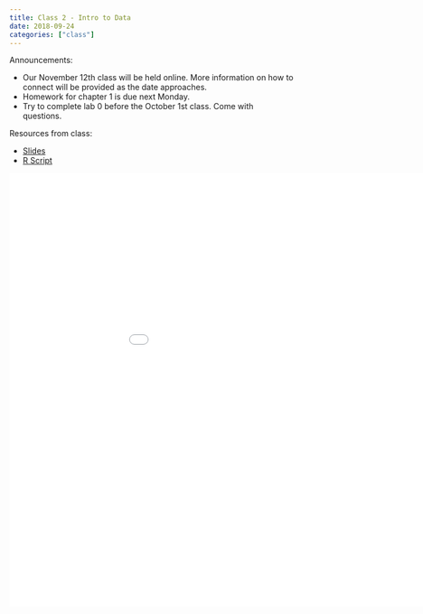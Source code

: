 ```yaml
---
title: Class 2 - Intro to Data
date: 2018-09-24
categories: ["class"]
---
```


Announcements:

* Our November 12th class will be held online. More information on how to connect will be provided as the date approaches.
* Homework for chapter 1 is due next Monday.
* Try to complete lab 0 before the October 1st class. Come with questions.

Resources from class:

* [Slides](/slides/2018-09-24-Intro_to_Data.html)
* [R Script](https://raw.githubusercontent.com/jbryer/CRJ504Fall2018/master/R/2018-09-24.R)

<!--more-->

<iframe src="/slides/2018-09-24-Intro_to_Data.html#1" width="1024px" height="768px"  frameborder="0" allowfullscreen>
</iframe>
